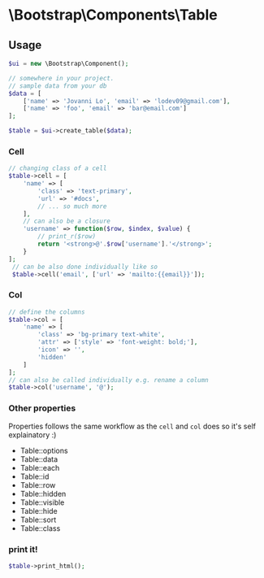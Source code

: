 \Bootstrap\Components\Table
============================

## Usage
```php
$ui = new \Bootstrap\Component();

// somewhere in your project.
// sample data from your db
$data = [
	['name' => 'Jovanni Lo', 'email' => 'lodev09@gmail.com'],
	['name' => 'foo', 'email' => 'bar@email.com']
];

$table = $ui->create_table($data);
```

### Cell
```php
// changing class of a cell
$table->cell = [
    'name' => [
        'class' => 'text-primary',
        'url' => '#docs',
        // ... so much more
    ],
    // can also be a closure
    'username' => function($row, $index, $value) {
        // print_r($row)
        return '<strong>@'.$row['username'].'</strong>';
    }
];
 // can be also done individually like so
 $table->cell('email', ['url' => 'mailto:{{email}}']);
```

### Col
```php
// define the columns
$table->col = [
    'name' => [
        'class' => 'bg-primary text-white',
        'attr' => ['style' => 'font-weight: bold;'],
        'icon' => '',
        'hidden'
    ]
];
// can also be called individually e.g. rename a column
$table->col('username', '@');
```

### Other properties
Properties follows the same workflow as the `cell` and `col` does so it's self explainatory :)

- Table::options
- Table::data
- Table::each
- Table::id
- Table::row
- Table::hidden
- Table::visible
- Table::hide
- Table::sort
- Table::class

### print it!
```php
$table->print_html();
```